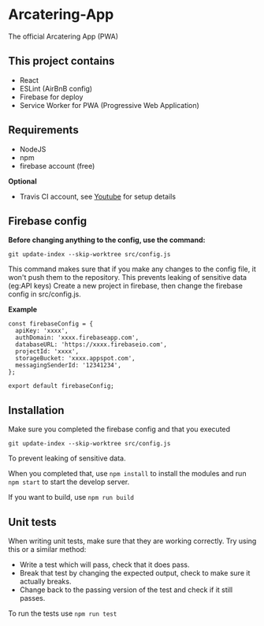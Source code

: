 # Arcatering-App
The official Arcatering App (PWA)

## This project contains
- React
- ESLint (AirBnB config)
- Firebase for deploy
- Service Worker for PWA (Progressive Web Application)

## Requirements
- NodeJS
- npm
- firebase account (free)

**Optional**
- Travis CI account, see [Youtube](https://www.youtube.com/watch?v=QLVzozWDYAs) for setup details

## Firebase config
**Before changing anything to the config, use the command:**
```
git update-index --skip-worktree src/config.js
```
This command makes sure that if you make any changes to the config file, it won't push them to the repository.
This prevents leaking of sensitive data (eg:API keys)
Create a new project in firebase, then change the firebase config in src/config.js.

**Example**
```
const firebaseConfig = {
  apiKey: 'xxxx',
  authDomain: 'xxxx.firebaseapp.com',
  databaseURL: 'https://xxxx.firebaseio.com',
  projectId: 'xxxx',
  storageBucket: 'xxxx.appspot.com',
  messagingSenderId: '12341234',
};

export default firebaseConfig;
```

## Installation
Make sure you completed the firebase config and that you executed
```
git update-index --skip-worktree src/config.js
```
To prevent leaking of sensitive data.  
  
When you completed that, use ``npm install`` to install the modules
and run ``npm start`` to start the develop server.

If you want to build, use ``npm run build``

## Unit tests
When writing unit tests, make sure that they are working correctly.
Try using this or a similar method:
- Write a test which will pass, check that it does pass.
- Break that test by changing the expected output, check to make sure it actually breaks.
- Change back to the passing version of the test and check if it still passes.

To run the tests use ``npm run test``

